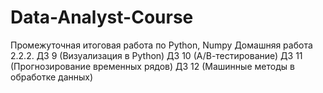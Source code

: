 # Data-Analyst-Course
Промежуточная итоговая работа по Python, Numpy
Домашняя работа 2.2.2.
ДЗ 9 (Визуализация в Python)
ДЗ 10 (А/В-тестирование)
ДЗ 11 (Прогнозирование временных рядов)
ДЗ 12 (Машинные методы в обработке данных)
